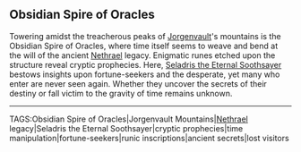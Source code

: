 ## Obsidian Spire of Oracles

Towering amidst the treacherous peaks of [Jorgenvault](Jorgenvault.md)'s mountains is the Obsidian Spire of Oracles, where time itself seems to weave and bend at the will of the ancient [Nethrael](../Lore/Nethrael.md) legacy. Enigmatic runes etched upon the structure reveal cryptic prophecies. Here, [Seladris the Eternal Soothsayer](../Gods/Seladris_Eternal_Soothsayer.md) bestows insights upon fortune-seekers and the desperate, yet many who enter are never seen again. Whether they uncover the secrets of their destiny or fall victim to the gravity of time remains unknown.


---

TAGS:Obsidian Spire of Oracles|Jorgenvault Mountains|[Nethrael](../Lore/Nethrael.md) legacy|Seladris the Eternal Soothsayer|cryptic prophecies|time manipulation|fortune-seekers|runic inscriptions|ancient secrets|lost visitors
